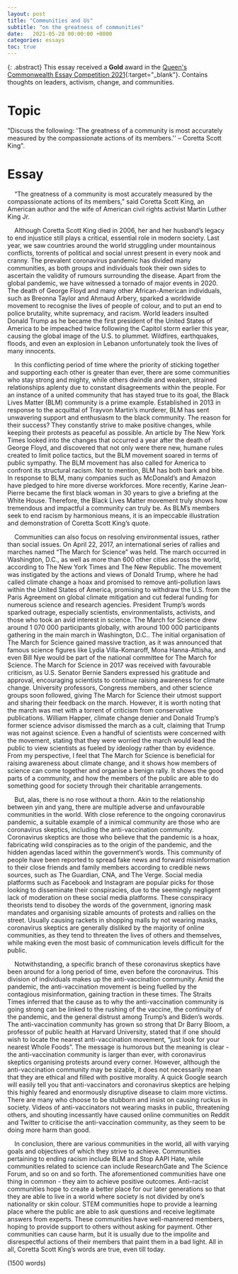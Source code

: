 ```yaml
---
layout: post
title: "Communities and Us"
subtitle: "on the greatness of communities"
date:   2021-05-28 00:00:00 +0800
categories: essays 
toc: true
---
```



{: .abstract}
This essay received a **Gold** award in the [Queen's Commonwealth Essay Competition 2021](https://www.royalcwsociety.org/essay-competition){:target="_blank"}. Contains thoughts on leaders, activism, change, and communities.

# Topic
"Discuss the following: 'The greatness of a community is most accurately measured by the compassionate actions of its members.'' – Coretta Scott King".

# Essay
&nbsp;&nbsp;&nbsp;&nbsp;“The greatness of a community is most accurately measured by the compassionate actions of its members,” said Coretta Scott King, an American author and the wife of American civil rights activist Martin Luther King Jr.

&nbsp;&nbsp;&nbsp;&nbsp;Although Coretta Scott King died in 2006, her and her husband’s legacy to end injustice still plays a critical, essential role in modern society. Last year, we saw countries around the world struggling under mountainous conflicts, torrents of political and social unrest present in every nook and cranny. The prevalent coronavirus pandemic has divided many communities, as both groups and individuals took their own sides to ascertain the validity of rumours surrounding the disease. Apart from the global pandemic, we have witnessed a tornado of major events in 2020. The death of George Floyd and many other African-American individuals, such as Breonna Taylor and Ahmaud Arbery, sparked a worldwide movement to recognise the lives of people of colour, and to put an end to police brutality, white supremacy, and racism. World leaders insulted Donald Trump as he became the first president of the United States of America to be impeached twice following the Capitol storm earlier this year, causing the global image of the U.S. to plummet. Wildfires, earthquakes, floods, and even an explosion in Lebanon unfortunately took the lives of many innocents.

&nbsp;&nbsp;&nbsp;&nbsp;In this conflicting period of time where the priority of sticking together and supporting each other is greater than ever, there are some communities who stay strong and mighty, while others dwindle and weaken, strained relationships aplenty due to constant disagreements within the people. For an instance of a united community that has stayed true to its goal, the Black Lives Matter (BLM) community is a prime example. Established in 2013 in response to the acquittal of Trayvon Martin’s murderer, BLM has sent unwavering support and enthusiasm to the black community. The reason for their success? They constantly strive to make positive changes, while keeping their protests as peaceful as possible. An article by The New York Times looked into the changes that occurred a year after the death of George Floyd, and discovered that not only were there new, humane rules created to limit police tactics, but the BLM movement soared in terms of public sympathy. The BLM movement has also called for America to confront its structural racism. Not to mention, BLM has both bark and bite. In response to BLM, many companies such as McDonald’s and Amazon have pledged to hire more diverse workforces. More recently, Karine Jean-Pierre became the first black woman in 30 years to give a briefing at the White House. Therefore, the Black Lives Matter movement truly shows how tremendous and impactful a community can truly be. As BLM’s members seek to end racism by harmonious means, it is an impeccable illustration and demonstration of Coretta Scott King’s quote.

&nbsp;&nbsp;&nbsp;&nbsp;Communities can also focus on resolving environmental issues, rather than social issues. On April 22, 2017, an international series of rallies and marches named “The March for Science” was held. The march occurred in Washington, D.C., as well as more than 600 other cities across the world, according to The New York Times and The New Republic. The movement was instigated by the actions and views of Donald Trump, where he had called climate change a hoax and promised to remove anti-pollution laws within the United States of America, promising to withdraw the U.S. from the Paris Agreement on global climate mitigation and cut federal funding for numerous science and research agencies. President Trump’s words sparked outrage, especially scientists, environmentalists, activists, and those who took an avid interest in science. The March for Science drew around 1 070 000 participants globally, with around 100 000 participants gathering in the main march in Washington, D.C.. The initial organisation of The March for Science gained massive traction, as it was announced that famous science figures like Lydia Villa-Komaroff, Mona Hanna-Attisha, and even Bill Nye would be part of the national committee for The March for Science. The March for Science in 2017 was received with favourable criticism, as U.S. Senator Bernie Sanders expressed his gratitude and approval, encouraging scientists to continue raising awareness for climate change. University professors, Congress members, and other science groups soon followed, giving The March for Science their utmost support and sharing their feedback on the march. However, it is worth noting that the march was met with a torrent of criticism from conservative publications. William Happer, climate change denier and Donald Trump’s former science advisor dismissed the march as a cult, claiming that Trump was not against science. Even a handful of scientists were concerned with the movement, stating that they were worried the march would lead the public to view scientists as fueled by ideology rather than by evidence. From my perspective, I feel that The March for Science is beneficial for raising awareness about climate change, and it shows how members of science can come together and organise a benign rally. It shows the good parts of a community, and how the members of the public are able to do something good for society through their charitable arrangements.

&nbsp;&nbsp;&nbsp;&nbsp;But, alas, there is no rose without a thorn. Akin to the relationship between yin and yang, there are multiple adverse and unfavourable communities in the world. With close reference to the ongoing coronavirus pandemic, a suitable example of a inimical community are those who are coronavirus skeptics, including the anti-vaccination community. Coronavirus skeptics are those who believe that the pandemic is a hoax, fabricating wild conspiracies as to the origin of the pandemic, and the hidden agendas laced within the government’s words. This community of people have been reported to spread fake news and forward misinformation to their close friends and family members according to credible news sources, such as The Guardian, CNA, and The Verge. Social media platforms such as Facebook and Instagram are popular picks for those looking to disseminate their conspiracies, due to the seemingly negligent lack of moderation on these social media platforms. These conspiracy theorists tend to disobey the words of the government, ignoring mask mandates and organising sizable amounts of protests and rallies on the street. Usually causing rackets in shopping malls by not wearing masks, coronavirus skeptics are generally disliked by the majority of online communities, as they tend to threaten the lives of others and themselves, while making even the most basic of communication levels difficult for the public.

&nbsp;&nbsp;&nbsp;&nbsp;Notwithstanding, a specific branch of these coronavirus skeptics have been around for a long period of time, even before the coronavirus. This division of individuals makes up the anti-vaccination community. Amid the pandemic, the anti-vaccination movement is being fuelled by the contagious misinformation, gaining traction in these times. The Straits Times inferred that the cause as to why the anti-vaccination community is going strong can be linked to the rushing of the vaccine, the continuity of the pandemic, and the general distrust among Trump’s and Biden’s words. The anti-vaccination community has grown so strong that Dr Barry Bloom, a professor of public health at Harvard University, stated that if one should wish to locate the nearest anti-vaccination movement, “just look for your nearest Whole Foods”. The message is humorous but the meaning is clear - the anti-vaccination community is larger than ever, with coronavirus skeptics organising protests around every corner. However, although the anti-vaccination community may be sizable, it does not necessarily mean that they are ethical and filled with positive morality. A quick Google search will easily tell you that anti-vaccinators and coronavirus skeptics are helping this highly feared and enormously disruptive disease to claim more victims. There are many who choose to be stubborn and insist on causing ruckus in society. Videos of anti-vaccinators not wearing masks in public, threatening others, and shouting incessantly have caused online communities on Reddit and Twitter to criticise the anti-vaccination community, as they seem to be doing more harm than good. 

&nbsp;&nbsp;&nbsp;&nbsp;In conclusion, there are various communities in the world, all with varying goals and objectives of which they strive to achieve. Communities pertaining to ending racism include BLM and Stop AAPI Hate, while communities related to science can include ResearchGate and The Science Forum, and so on and so forth. The aforementioned communities have one thing in common - they aim to achieve positive outcomes. Anti-racist communities hope to create a better place for our later generations so that they are able to live in a world where society is not divided by one’s nationality or skin colour. STEM communities hope to provide a learning place where the public are able to ask questions and receive legitimate answers from experts. These communities have well-mannered members, hoping to provide support to others without asking for payment. Other communities can cause harm, but it is usually due to the impolite and disrespectful actions of their members that paint them in a bad light. All in all, Coretta Scott King’s words are true, even till today. 

(1500 words)